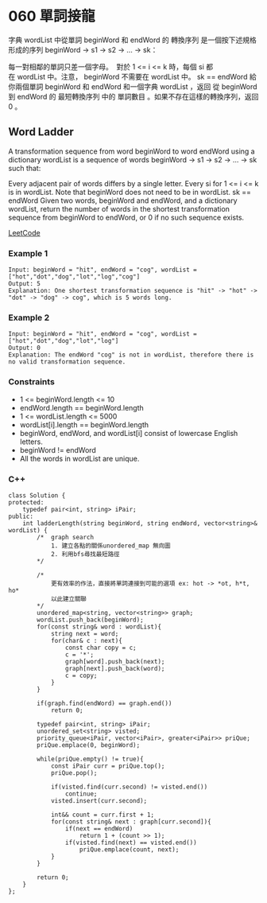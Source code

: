 # 060 單詞接龍

字典 wordList 中從單詞 beginWord 和 endWord 的 轉換序列 是一個按下述規格形成的序列 beginWord -> s1 -> s2 -> ... -> sk：

每一對相鄰的單詞只差一個字母。
 對於 1 <= i <= k 時，每個 si 都在 wordList 中。注意， beginWord 不需要在 wordList 中。
sk == endWord
給你兩個單詞 beginWord 和 endWord 和一個字典 wordList ，返回 從 beginWord 到 endWord 的 最短轉換序列 中的 單詞數目 。如果不存在這樣的轉換序列，返回 0 。

##  Word Ladder

A transformation sequence from word beginWord to word endWord using a dictionary wordList is a sequence of words beginWord -> s1 -> s2 -> ... -> sk such that:

Every adjacent pair of words differs by a single letter.
Every si for 1 <= i <= k is in wordList. Note that beginWord does not need to be in wordList.
sk == endWord
Given two words, beginWord and endWord, and a dictionary wordList, return the number of words in the shortest transformation sequence from beginWord to endWord, or 0 if no such sequence exists.

[LeetCode](https://leetcode-cn.com/problems/word-ladder/)

### Example 1

```
Input: beginWord = "hit", endWord = "cog", wordList = ["hot","dot","dog","lot","log","cog"]
Output: 5
Explanation: One shortest transformation sequence is "hit" -> "hot" -> "dot" -> "dog" -> cog", which is 5 words long.
```

### Example 2

```
Input: beginWord = "hit", endWord = "cog", wordList = ["hot","dot","dog","lot","log"]
Output: 0
Explanation: The endWord "cog" is not in wordList, therefore there is no valid transformation sequence.
```

### Constraints

* 1 <= beginWord.length <= 10
* endWord.length == beginWord.length
* 1 <= wordList.length <= 5000
* wordList[i].length == beginWord.length
* beginWord, endWord, and wordList[i] consist of lowercase English letters.
* beginWord != endWord
* All the words in wordList are unique.

### C++ 

```
class Solution {
protected:
    typedef pair<int, string> iPair;
public:
    int ladderLength(string beginWord, string endWord, vector<string>& wordList) {
        /*  graph search
            1. 建立各點的關係unordered_map 無向圖
            2. 利用bfs尋找最短路徑
        */
        
        /* 
            更有效率的作法，直接將單詞連接到可能的選項 ex: hot -> *ot, h*t, ho*
            以此建立關聯
        */
        unordered_map<string, vector<string>> graph;
        wordList.push_back(beginWord);
        for(const string& word : wordList){
            string next = word;
            for(char& c : next){
                const char copy = c;
                c = '*';
                graph[word].push_back(next);
                graph[next].push_back(word);
                c = copy;
            }
        }

        if(graph.find(endWord) == graph.end())
            return 0;

        typedef pair<int, string> iPair;
        unordered_set<string> visted;
        priority_queue<iPair, vector<iPair>, greater<iPair>> priQue;
        priQue.emplace(0, beginWord);

        while(priQue.empty() != true){
            const iPair curr = priQue.top();
            priQue.pop();

            if(visted.find(curr.second) != visted.end())
                continue;
            visted.insert(curr.second);

            int&& count = curr.first + 1;
            for(const string& next : graph[curr.second]){
                if(next == endWord)
                    return 1 + (count >> 1);
                if(visted.find(next) == visted.end())
                    priQue.emplace(count, next);
            }
        }

        return 0;
    }
};
```
